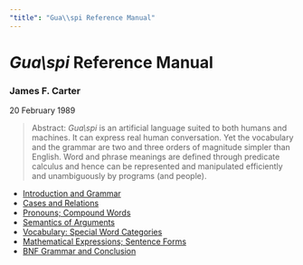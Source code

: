 ```yaml
---
"title": "Gua\\spi Reference Manual"
---
```


# _Gua\spi_ Reference Manual

### James F. Carter

20 February 1989

> Abstract: _Gua\spi_ is an artificial language suited to both humans and machines. It can express real human conversation. Yet the vocabulary and the grammar are two and three orders of magnitude simpler than English. Word and phrase meanings are defined through predicate calculus and hence can be represented and manipulated efficiently and unambiguously by programs (and people). 

  * [Introduction and Grammar](../grammar)
  * [Cases and Relations](../cases)
  * [Pronouns; Compound Words](../pronouns)
  * [Semantics of Arguments](../semantic)
  * [Vocabulary: Special Word Categories](../vocab1)
  * [Mathematical Expressions; Sentence Forms](../vocab2)
  * [BNF Grammar and Conclusion](../conclusn)


